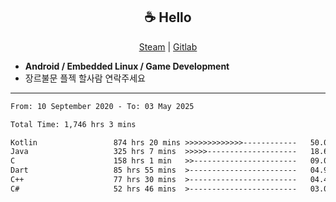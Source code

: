 <h2 align="center"> ☕ Hello </h2>

<p align="center">
  <a href="https://steamcommunity.com/id/Niforances/">Steam</a> |
  <a href="https://gitlab.com/niforances">Gitlab</a>
</p>

 - **Android / Embedded Linux / Game Development**
 - 장르불문 플젝 할사람 연락주세요

------

<!--START_SECTION:waka-->

```txt
From: 10 September 2020 - To: 03 May 2025

Total Time: 1,746 hrs 3 mins

Kotlin                 874 hrs 20 mins >>>>>>>>>>>>>------------   50.08 %
Java                   325 hrs 7 mins  >>>>>--------------------   18.62 %
C                      158 hrs 1 min   >>-----------------------   09.05 %
Dart                   85 hrs 55 mins  >------------------------   04.92 %
C++                    77 hrs 30 mins  >------------------------   04.44 %
C#                     52 hrs 46 mins  >------------------------   03.02 %
```

<!--END_SECTION:waka-->
